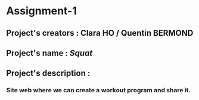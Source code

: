 # **Assignment-1**

## Project's creators : Clara HO / Quentin BERMOND

## Project's name : _Squat_

## Project's description : 
### Site web where we can create a workout program and share it.

